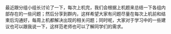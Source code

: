 最近跟分组小组长讨论了一下，每次上机完，我们会根据上机题来总结一下各组内部存在的一些问题；然后分享到群内，这样希望大家有问题尽量在每次上机前和结束后沟通好，每周上机都解决出现的相关问题；同时呢，大家对于学习中的一些建议也可以跟我说一下，这样范老师也可以了解同学们的需求。
